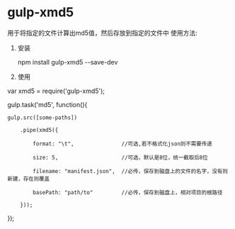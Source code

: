 # gulp-xmd5
用于将指定的文件计算出md5值，然后存放到指定的文件中
使用方法:

1. 安装

    npm install gulp-xmd5 --save-dev
    
2. 使用

var xmd5 = require('gulp-xmd5');

gulp.task('md5', function(){
    
    gulp.src([some-paths])
    
        .pipe(xmd5({
        
            format: "\t",               //可选,若不格式化json则不需要传递
            
            size: 5,                    //可选，默认是8位，统一截取后8位
            
            filename: "manifest.json",  //必传，保存到磁盘上的文件的名字，没有则新建，存在则覆盖
            
            basePath: "path/to"         //必传，保存到磁盘上，相对项目的根路径
            
        }));

});



